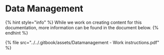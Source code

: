# Data Management

{% hint style="info" %}
While we work on creating content for this documentation, more information can be found in the document below.
{% endhint %}

{% file src="../../.gitbook/assets/Datamanagement - Work instructions.pdf" %}
